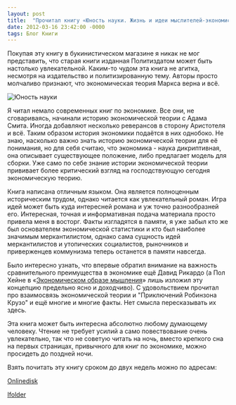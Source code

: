 ```yaml
---
layout: post
title:  "Прочитал книгу «Юность науки. Жизнь и идеи мыслителей-экономистов до Маркса»"
date: 2012-03-16 23:42:00 -0000
tags: Блог Книги
---
```


Покупая эту книгу в букинистическом магазине я никак не мог представить, что старая книги изданная Политиздатом может быть настолько увлекательной. Каким-то чудом эта книга не агитка, несмотря на издательство и политизированную тему. Авторы просто молчаливо признают, что экономическая теория Маркса верна и всё.

![Юность науки](https://res.cloudinary.com/dlqc5rp9l/image/upload/v1648289985/covers/Unost_nauki_title_zs68jv.jpg)

Я читал немало современных книг по экономике. Все они, не сговариваясь, начинали историю экономической теории с Адама Смита. Иногда добавляют несколько реверансов в сторону Аристотеля и всё. Таким образом история экономики подаётся в них однобоко. Не знаю, насколько важно знать историю экономической теории для её понимания, но для себя считаю, что экономика - наука дикриптивная, она описывает существующее положение, либо предлагает модель для сборки. Уже само по себе знание истории экономической теории прививает более критический взгляд на господствующую сегодня экономическую теорию.

Книга написана отличным языком. Она является полноценным историческим трудом, однако читается как увлекательный роман. Игра идей может быть куда интересней романа и уж точно разнообразней его. Интересная, точная и информативная подача материала просто привела меня в восторг. Факты изгладятся в памяти, я уже забыл кто же был основателем экономической статистики и кто был наиболее значимым меркантилистом, однако сама сущность идей меркантилистов и утопических социалистов, рыночников и приверженцев коммунизма теперь останется в памяти навсегда.

Было интересно узнать, что впервые обратил внимание на важность сравнительного преимущества в экономике ещё Давид Рикардо (а Пол Хейне в «[Экономическом образе мышления](http://libertarium.ru/lib_thinking)» лишь изложил эту концепцию предельно ясно и доходчиво). С удовольствием прочитал про взаимосвязь экономической теории и "Приключений Робинзона Крузо" и ещё многие и многие факты. Нет смысла пересказывать их здесь.

Эта книга может быть интересна абсолютно любому думающему человеку. Чтение не требует усилий а само повествование очень увлекательно, так что не советую читать на ночь, вместо крепкого сна на первых страницах, привычного для книг по экономике, можно просидеть до поздней ночи.

Взять почитать эту книгу сроком до двух недель можно по адресам:

<a href="http://www.onlinedisk.ru/file/843755/">Onlinedisk</a>

<a href="http://infanata.ifolder.ru/29332696">Ifolder</a>